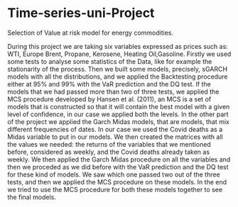 # Time-series-uni-Project
Selection of Value at risk model for energy commodities.


During this project we are taking six variables expressed as prices such as: WTI, Europe Brent, Propane, Kerosene, Heating Oil,Gasoline. Firstly we used some tests to analyse some statistics of the Data, like for example the stationarity of the process. Then we built some models, precisely, sGARCH models with all the distributions, and we applied the Backtesting procedure either at 95% and 99% with the VaR prediction and the DQ test. If the models that we had passed more than two of three tests, we applied the MCS procedure developed by Hansen et al. (2011), an MCS is a set of models that is constructed so that it will contain the best model with a given level of confidence, in our case we applied both the levels. In the other part of the project we applied the Garch Midas models, that are models, that mix different frequencies of dates. In our case we used the Covid deaths as a Midas variable to put in our models. We then created the matrices with all the values we needed: the returns of the variables that we mentioned before, considered as weekly, and the Covid deaths already taken as weekly. We then applied the Garch Midas procedure on all the variables and then we proceded as we did before with the VaR prediction and the DQ test for these kind of models. We saw which one passed two out of the three tests, and then we applied the MCS procedure on these models. In the end we tried to use the MCS procedure for both these models together to see the final models.
